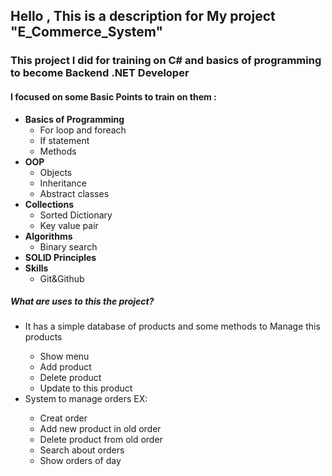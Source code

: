 <h2>Hello , This is a description for My project "E_Commerce_System"</h2>
<h3>This project I did for training on C# and basics of programming to become Backend .NET Developer</h3>
<h4>I focused on some Basic Points to train on them : </h4>
<ul>
  <li>
    <b>Basics of Programming</b>
    <ul>
      <li>For loop and foreach</li>
      <li>If statement</li>
      <li>Methods</li>
    </ul>
  </li>
  <li>
    <b>OOP</b>
    <ul>
      <li>Objects</li>
      <li>Inheritance</li>
      <li>Abstract classes</li>
    </ul>
  </li>
  <li>
    <b>Collections </b>
    <ul>
      <li>Sorted Dictionary</li>
      <li>Key value pair</li>
    </ul>
  </li>
  <li>
    <b>Algorithms</b>
    <ul><li>Binary search</li></ul>
  </li>
  <li>
    <b>SOLID Principles</b>
  </li>
  <li>
    <b>Skills</b>
    <ul><li>Git&Github</li></ul>
  </li>
</ul>
<h5>What are uses to this the project? </h5>
<ul>
  <li>It has a simple database of products and some methods to Manage this products</li>
  <ul>
    <li>Show menu</li>
    <li>Add product</li>
    <li>Delete product</li>
    <li>Update to this product</li>
  </ul>
  <li>System to manage orders EX:</li>
  <ul>
    <li>Creat order</li>
    <li>Add new product in old order</li>
    <li>Delete product from old order</li>
    <li>Search about orders</li>
    <li>Show orders of day</li>
  </ul>
</ul>
